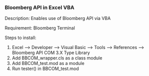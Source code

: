 ### Bloomberg API in Excel VBA

Description: Enables use of Bloomberg API via VBA

Requirement: Bloomberg Terminal

Steps to install:

1. Excel --> Developer --> Visual Basic --> Tools --> References --> Bloomberg API COM 3.X Type Library
2. Add BBCOM_wrapper.cls as a class module
3. Add BBCOM_test.mod as a module
4. Run tester() in BBCOM_test.mod
